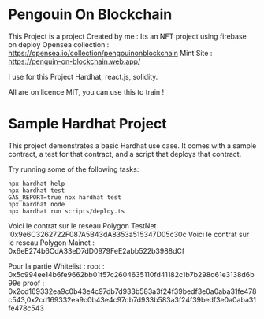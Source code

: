 # Pengouin On Blockchain
This Project is a project Created by me : 
Its an NFT project using firebase on deploy
Opensea collection : https://opensea.io/collection/pengouinonblockchain
Mint Site : https://penguin-on-blockchain.web.app/

I use for this Project Hardhat, react.js, solidity.

All are on licence MIT, you can use this to train ! 


# Sample Hardhat Project

This project demonstrates a basic Hardhat use case. It comes with a sample contract, a test for that contract, and a script that deploys that contract.

Try running some of the following tasks:

```shell
npx hardhat help
npx hardhat test
GAS_REPORT=true npx hardhat test
npx hardhat node
npx hardhat run scripts/deploy.ts
```
Voici le contrat sur le reseau Polygon TestNet :0x9e6C3262722F087A5B43dA8353a515347D05c30c
Voici le contrat sur le reseau Polygon Mainet : 0x6eE274b6CdA33eD7dD0979FeE2abb522b3988dCf

Pour la partie Whitelist : 
root : 0x5c994ee14b6fe9662bb01f57c2604635110fd41182c1b7b298d61e3138d6b99e
proof : 0x2cd169332ea9c0b43e4c97db7d933b583a3f24f39bedf3e0a0aba31fe478c543,0x2cd169332ea9c0b43e4c97db7d933b583a3f24f39bedf3e0a0aba31fe478c543
